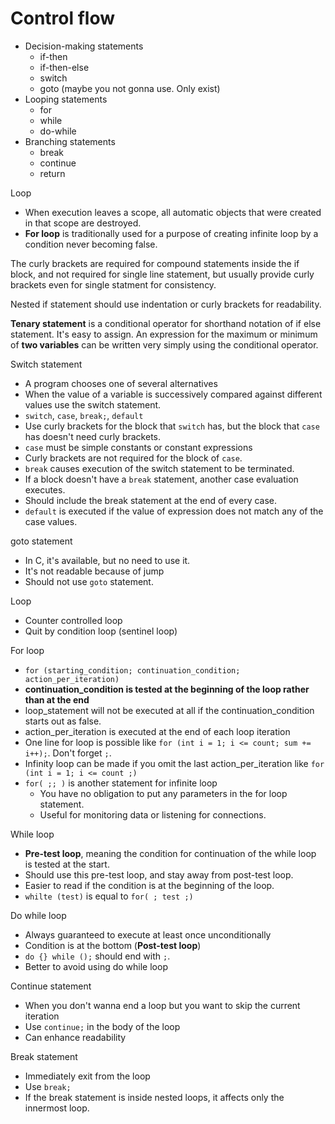 # Control flow

- Decision-making statements
  - if-then
  - if-then-else
  - switch
  - goto (maybe you not gonna use. Only exist)
- Looping statements
  - for
  - while
  - do-while
- Branching statements
  - break
  - continue
  - return

Loop
- When execution leaves a scope, all automatic objects that were created in that scope are destroyed.
- **For loop** is traditionally used for a purpose of creating infinite loop by a condition never becoming false.

The curly brackets are required for compound statements inside the if block, and not required for single line statement, but usually provide curly brackets even for single statment for consistency.

Nested if statement should use indentation or curly brackets for readability.

**Tenary statement** is a conditional operator for shorthand notation of if else statement. It's easy to assign. An expression for the maximum or minimum of **two variables** can be written very simply using the conditional operator.

Switch statement
- A program chooses one of several alternatives
- When the value of a variable is successively compared against different values use the switch statement.
- `switch`, `case`, `break;`, `default`
- Use curly brackets for the block that `switch` has, but the block that `case` has doesn't need curly brackets.
- `case` must be simple constants or constant expressions
- Curly brackets are not required for the block of `case`.
- `break` causes execution of the switch statement to be terminated.
- If a block doesn't have a `break` statement, another case evaluation executes.
- Should include the break statement at the end of every case.
- `default` is executed if the value of expression does not match any of the case values.

goto statement
- In C, it's available, but no need to use it.
- It's not readable because of jump
- Should not use `goto` statement.

Loop
- Counter controlled loop
- Quit by condition loop (sentinel loop)

For loop
- `for (starting_condition; continuation_condition; action_per_iteration)`
- **continuation_condition is tested at the beginning of the loop rather than at the end**
- loop_statement will not be executed at all if the continuation_condition starts out as false.
- action_per_iteration is executed at the end of each loop iteration
- One line for loop is possible like `for (int i = 1; i <= count; sum += i++);`. Don't forget `;`.
- Infinity loop can be made if you omit the last action_per_iteration like `for (int i = 1; i <= count ;)`
- `for( ;; )` is another statement for infinite loop
  - You have no obligation to put any parameters in the for loop statement.
  - Useful for monitoring data or listening for connections.

While loop
- **Pre-test loop**, meaning the condition for continuation of the while loop is tested at the start.
- Should use this pre-test loop, and stay away from post-test loop.
- Easier to read if the condition is at the beginning of the loop.
- `whilte (test)` is equal to `for( ; test ;)`

Do while loop
- Always guaranteed to execute at least once unconditionally
- Condition is at the bottom (**Post-test loop**)
- `do {} while ();` should end with `;`.
- Better to avoid using do while loop

Continue statement
- When you don't wanna end a loop but you want to skip the current iteration
- Use `continue;` in the body of the loop
- Can enhance readability

Break statement
- Immediately exit from the loop
- Use `break;`
- If the break statement is inside nested loops, it affects only the innermost loop.

